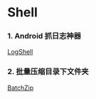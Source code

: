 # Shell


### 1. Android 抓日志神器
[LogShell](./LogShell/README.md)


### 2. 批量压缩目录下文件夹
[BatchZip](./BatchZip/README.md)

